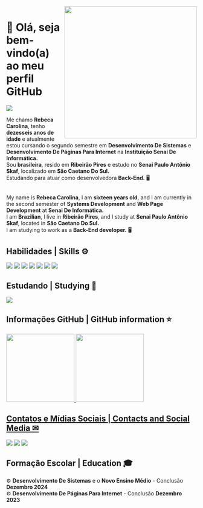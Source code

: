 <img src="https://raw.githubusercontent.com/MicaelliMedeiros/micaellimedeiros/master/image/computer-illustration.png" min-width="350px" max-width="350px" width="350px" align="right">

<h1>💜 Olá, seja bem-vindo(a) ao meu perfil GitHub</h1> 

<img src="https://img.shields.io/static/v1?label=Overview&message=REBECA CAROLINA&color=5C2D91&style=for-the-badge&logo=GitHub">

<div>

Me chamo <strong>Rebeca Carolina</strong>, tenho <strong>dezesseis anos de idade</strong> e atualmente estou cursando o segundo semestre em <strong>Desenvolvimento De Sistemas</strong> e <strong>Desenvolvimento De Páginas Para Internet</strong> na <strong>Instituição Senai De Informática.</strong><br>
Sou <strong>brasileira</strong>, resido em <strong>Ribeirão Pires</strong> e estudo no <strong>Senai Paulo Antônio Skaf</strong>, localizado em <strong>São Caetano Do Sul.</strong> <br>
Estudando para atuar como desenvolvedora <strong>Back-End.</strong> 🖥
##
My name is <strong>Rebeca Carolina</strong>, I am <strong>sixteen years old</strong>, and I am currently in the second semester of <strong>Systems Development</strong> and <strong>Web Page Development</strong> at <strong>Senai De Informática.</strong><br>
I am <strong>Brazilian</strong>, I live in <strong>Ribeirão Pires</strong>, and I study at <strong>Senai Paulo Antônio Skaf</strong>, located in <strong>São Caetano Do Sul.</strong> <br>
I am studying to work as a <strong>Back-End developer.</strong> 🖥

<h2>Habilidades | Skills ⚙</h2> 

<div>
  <img src="https://img.shields.io/badge/Figma-0d1117?style=for-the-badge&logo=figma&logoColor=white" />
  <img src="https://img.shields.io/badge/Git-A52A2A?style=for-the-badge&logo=git&logoColor=white" />
  <img src="https://img.shields.io/badge/HTML5-E34F26?style=for-the-badge&logo=html5&logoColor=white" />
  <img src="https://img.shields.io/badge/CSS3-1572B6?style=for-the-badge&logo=css3&logoColor=white" />
  <img src="https://img.shields.io/badge/C%23-239120?style=for-the-badge&logo=c-sharp&logoColor=white" />
  <img src="https://img.shields.io/badge/.NET-5C2D91?style=for-the-badge&logo=.net&logoColor=white" />
  <img src="https://img.shields.io/badge/Microsoft_SQL_Server-CC2927?style=for-the-badge&logo=microsoft-sql-server&logoColor=white" />
  
</div>

<h2>Estudando | Studying 🧠</h2>

<div>
 <img src="https://img.shields.io/badge/Python-14354C?style=for-the-badge&logo=python&logoColor=white" />
</div>

<h2>Informações GitHub | GitHub information ⭐</h2> 
  
</div>

  <a href="https://github.com/rebecarolinax">

  <img height="180em" src="https://github-readme-stats.vercel.app/api?username=rebecarolinax&show_icons=true&theme=midnight-purple&include_all_commits=true&count_private=true"/>
  <img height="180em" src="https://github-readme-stats.vercel.app/api/top-langs/?username=rebecarolinax&layout=compact&langs_count=16&theme=midnight-purple"/>
</div>


<h2>Contatos e Mídias Sociais | Contacts and Social Media ✉</h2> 

<a href = "mailto:contato@rebecacarolina75@gmail.com"><img loading="lazy" src="https://img.shields.io/badge/Gmail-D14836?style=for-the-badge&logo=gmail&logoColor=white" target="_blank"></a>
<a href="https://instagram.com/rebecacarolinax" target="_blank"><img src="https://img.shields.io/badge/-Instagram-%23E4405F?style=for-the-badge&logo=instagram&logoColor=white" target="_blank"></a>
<a href="https://www.linkedin.com/in/rebecarolinax" target="_blank"><img src="https://img.shields.io/badge/-LinkedIn-%230077B5?style=for-the-badge&logo=linkedin&logoColor=white" target="_blank"></a>



<h2>Formação Escolar | Education 🎓</h2> 
  
⚙ <strong>Desenvolvimento De Sistemas</strong> e o <strong>Novo Ensino Médio</strong> - Conclusão <strong>Dezembro 2024</strong><br>
⚙ <strong>Desenvolvimento De Páginas Para Internet</strong> - Conclusão <strong>Dezembro 2023</strong>    
 
 


